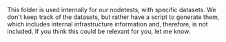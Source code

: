This folder is used internally for our nodetests, with specific datasets. We don't keep track of the datasets, but rather have a script to generate them, 
which includes internal infrastructure information and, therefore, is not included. If you think this could be relevant for you, let me know.

